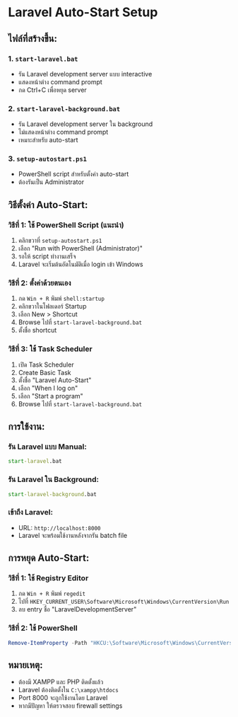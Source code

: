 # Laravel Auto-Start Setup

## ไฟล์ที่สร้างขึ้น:

### 1. `start-laravel.bat`
- รัน Laravel development server แบบ interactive
- แสดงหน้าต่าง command prompt
- กด Ctrl+C เพื่อหยุด server

### 2. `start-laravel-background.bat`
- รัน Laravel development server ใน background
- ไม่แสดงหน้าต่าง command prompt
- เหมาะสำหรับ auto-start

### 3. `setup-autostart.ps1`
- PowerShell script สำหรับตั้งค่า auto-start
- ต้องรันเป็น Administrator

## วิธีตั้งค่า Auto-Start:

### วิธีที่ 1: ใช้ PowerShell Script (แนะนำ)
1. คลิกขวาที่ `setup-autostart.ps1`
2. เลือก "Run with PowerShell (Administrator)"
3. รอให้ script ทำงานเสร็จ
4. Laravel จะเริ่มต้นอัตโนมัติเมื่อ login เข้า Windows

### วิธีที่ 2: ตั้งค่าด้วยตนเอง
1. กด `Win + R` พิมพ์ `shell:startup`
2. คลิกขวาในโฟลเดอร์ Startup
3. เลือก New > Shortcut
4. Browse ไปที่ `start-laravel-background.bat`
5. ตั้งชื่อ shortcut

### วิธีที่ 3: ใช้ Task Scheduler
1. เปิด Task Scheduler
2. Create Basic Task
3. ตั้งชื่อ "Laravel Auto-Start"
4. เลือก "When I log on"
5. เลือก "Start a program"
6. Browse ไปที่ `start-laravel-background.bat`

## การใช้งาน:

### รัน Laravel แบบ Manual:
```cmd
start-laravel.bat
```

### รัน Laravel ใน Background:
```cmd
start-laravel-background.bat
```

### เข้าถึง Laravel:
- URL: `http://localhost:8000`
- Laravel จะพร้อมใช้งานหลังจากรัน batch file

## การหยุด Auto-Start:

### วิธีที่ 1: ใช้ Registry Editor
1. กด `Win + R` พิมพ์ `regedit`
2. ไปที่ `HKEY_CURRENT_USER\Software\Microsoft\Windows\CurrentVersion\Run`
3. ลบ entry ชื่อ "LaravelDevelopmentServer"

### วิธีที่ 2: ใช้ PowerShell
```powershell
Remove-ItemProperty -Path "HKCU:\Software\Microsoft\Windows\CurrentVersion\Run" -Name "LaravelDevelopmentServer"
```

## หมายเหตุ:
- ต้องมี XAMPP และ PHP ติดตั้งแล้ว
- Laravel ต้องติดตั้งใน `C:\xampp\htdocs`
- Port 8000 จะถูกใช้งานโดย Laravel
- หากมีปัญหา ให้ตรวจสอบ firewall settings

